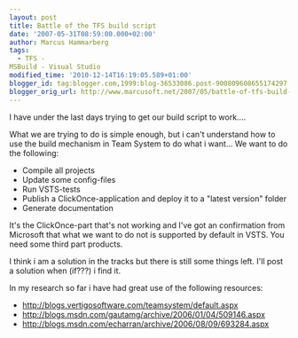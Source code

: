 ```yaml
---
layout: post
title: Battle of the TFS build script
date: '2007-05-31T08:59:00.000+02:00'
author: Marcus Hammarberg
tags:
  - TFS -
MSBuild - Visual Studio
modified_time: '2010-12-14T16:19:05.589+01:00'
blogger_id: tag:blogger.com,1999:blog-36533086.post-900809608655174297
blogger_orig_url: http://www.marcusoft.net/2007/05/battle-of-tfs-build-script.html
---
```


I
have under the last days trying to get our build script to work....

What we are trying to do is simple enough, but i can't understand
how to use the build mechanism in Team System to do what i want... We
want to do the following:

-   Compile all projects
-   Update some config-files
-   Run VSTS-tests
-   Publish a ClickOnce-application and deploy
    it to a "latest version" folder
-   Generate documentation

It's the ClickOnce-part that's not working and
<span id="SPELLING_ERROR_5" class="blsp-spelling-corrected">I've
got an confirmation from Microsoft that what we want to do not is
supported by default in VSTS. You need some third part
products.

I think i am a solution in the tracks but there is still some things
left. I'll post a solution when (if???) i find it.

In my research so far i have had great use of the following <span
id="SPELLING_ERROR_7" class="blsp-spelling-corrected">resources:

-   <http://blogs.vertigosoftware.com/teamsystem/default.aspx>
-   <http://blogs.msdn.com/gautamg/archive/2006/01/04/509146.aspx>
-   <http://blogs.msdn.com/echarran/archive/2006/08/09/693284.aspx>
